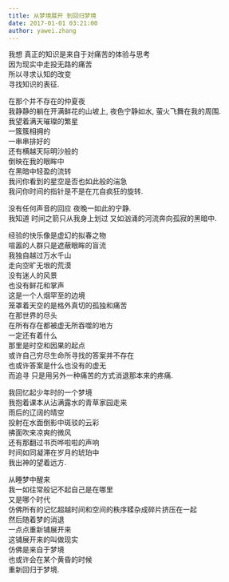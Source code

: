 ```yaml
---
title: 从梦境展开 到回归梦境  
date: 2017-01-01 03:21:00
author: yawei.zhang 
---
```

我想 真正的知识是来自于对痛苦的体验与思考  
因为现实中走投无路的痛苦  
所以寻求认知的改变  
寻找知识的表征.     

在那个并不存在的仲夏夜  
我静静的躺在开满鲜花的山坡上, 夜色宁静如水, 萤火飞舞在我的周围.  
我望着满天璀璨的繁星  
一簇簇相拥的  
一串串排好的  
还有横越天际明沙般的  
倒映在我的眼眸中  
在黑暗中轻盈的流转    
我问你看到的星空是否也如此般的湍急  
我问你时间的指针是不是在兀自疯狂的旋转.   

没有任何声音的回应 夜晚一如此的宁静.  
我知道 时间之箭只从我身上划过 又如汹涌的河流奔向孤寂的黑暗中.  
  <!-- more -->
经验的快乐像是虚幻的拟春之物  
喧嚣的人群只是遮蔽眼眸的盲流  
我独自越过万水千山  
走向空旷无垠的荒漠  
没有迷人的风景  
也没有鲜花和掌声  
这是一个人烟罕至的边境  
笼罩着天空的是格外真切的孤独和痛苦   
在那世界的尽头  
在所有存在都被虚无所吞噬的地方  
一定还有着什么  
那里是时空和因果的起点  
或许自己穷尽生命所寻找的答案并不存在   
也或许答案是什么也没有的虚无   
而追寻 只是用另外一种痛苦的方式消退那本来的疼痛.     
 
我回忆起少年时的一个梦境  
我抱着课本从沾满露水的青草家园走来   
雨后的辽阔的晴空   
投射在水面倒影中斑驳的云彩  
拂面吹来凉爽的微风  
还有那翻过书页哗啦啦的声响  
时间如同凝滞在岁月的琥珀中  
我出神的望着远方.   

从睡梦中醒来  
我一如往常般记不起自己是在哪里  
又是哪个时代  
仿佛所有的记忆超越时间和空间的秩序糅杂成碎片挤压在一起   
然后随着梦的消退   
一点点重新铺展开来  
这铺展开来的叫做现实  
仿佛是来自于梦境   
也或许会在某个黄昏的时候  
重新回归于梦境.   

